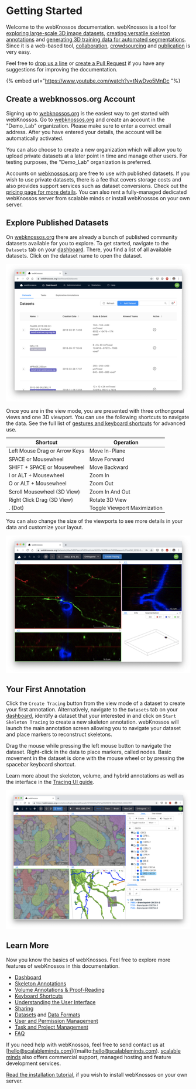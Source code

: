# Getting Started

Welcome to the webKnossos documentation.
webKnossos is a tool for [exploring large-scale 3D image datasets](./tracing_ui.md), [creating versatile skeleton annotations](./skeleton_annotation.md) and [generating 3D training data for automated segmentations](./volume_annotation.md).
Since it is a web-based tool, [collaboration](./sharing.md), [crowdsourcing](./tasks.md) and [publication](https://webknossos.org) is very easy.

Feel free to [drop us a line](mailto:hello@scalableminds.com) or [create a Pull Request](https://github.com/scalableminds/webknossos/pulls) if you have any suggestions for improving the documentation.

{% embed url="https://www.youtube.com/watch?v=tNwDvo5MnDc "%}

## Create a webknossos.org Account
Signing up to [webknossos.org](https://webknossos.org) is the easiest way to get started with webKnossos.
Go to [webknossos.org](https://webknossos.org) and create an account in the "Demo_Lab" organization.
Please make sure to enter a correct email address.
After you have entered your details, the account will be automatically activated.

You can also choose to create a new organization which will allow you to upload private datasets at a later point in time and manage other users.
For testing purposes, the "Demo_Lab" organization is preferred.

Accounts on [webknossos.org](https://webknossos.org) are free to use with published datasets.
If you wish to use private datasets, there is a fee that covers storage costs and also provides support services such as dataset conversions.
Check out the [pricing page for more details](https://webknossos.org/pricing).
You can also rent a fully-managed dedicated webKnossos server from scalable minds or install webKnossos on your own server.


## Explore Published Datasets
On [webknossos.org](https://webknossos.org) there are already a bunch of published community datasets available for you to explore.
To get started, navigate to the `Datasets` tab on your [dashboard](./dashboard.md).
There, you find a list of all available datasets.
Click on the dataset name to open the dataset.

![The list of available datasets](./images/getting_started-datasets.png)

Once you are in the view mode, you are presented with three orthongonal views and one 3D viewport.
You can use the following shortcuts to navigate the data.
See the full list of [gestures and keyboard shortcuts](./keyboard_shortcuts.md) for advanced use.

| Shortcut                      | Operation                       |
| ----------------------------- | ------------------------------- |
| Left Mouse Drag or Arrow Keys | Move In-Plane                   |
| SPACE or Mousewheel           | Move Forward                    |
| SHIFT + SPACE or Mousewheel   | Move Backward                   |
| I or ALT + Mousewheel         | Zoom In                         |
| O or ALT + Mousewheel         | Zoom Out                        |
| Scroll Mousewheel (3D View)   | Zoom In And Out                 |
| Right Click Drag (3D View)    | Rotate 3D View                  |
| . (Dot)                       | Toggle Viewport Maximization    |

You can also change the size of the viewports to see more details in your data and customize your layout.

![Explore datasets with customized viewport layouts](./images/getting_started-viewports.png)


## Your First Annotation
Click the `Create Tracing` button from the view mode of a dataset to create your first annotation.
Alternatively, navigate to the `Datasets` tab on your [dashboard](./dashboard.md), identify a dataset that your interested in and click on `Start Skeleton Tracing` to create a new skeleton annotation.
webKnossos will launch the main annotation screen allowing you to navigate your dataset and place markers to reconstruct skeletons.

Drag the mouse while pressing the left mouse button to navigate the dataset.
Right-click in the data to place markers, called nodes.
Basic movement in the dataset is done with the mouse wheel or by pressing the spacebar keyboard shortcut.

Learn more about the skeleton, volume, and hybrid annotations as well as the interface in the [Tracing UI guide](./tracing_ui.md).

![Editing skeleton and volume annotations in the Tracing UI](./images/tracing_ui.png)


## Learn More
Now you know the basics of webKnossos.
Feel free to explore more features of webKnossos in this documentation.

* [Dashboard](./dashboard.md)
* [Skeleton Annotations](./skeleton_annotation.md)
* [Volume Annotations & Proof-Reading](./volume_annotation.md)
* [Keyboard Shortcuts](./keyboard_shortcuts.md)
* [Understanding the User Interface](./tracing_ui.md)
* [Sharing](./sharing.md)
* [Datasets](./datasets.md) and [Data Formats](./data_formats.md)
* [User and Permission Management](./users.md)
* [Task and Project Management](./tasks.md)
* [FAQ](./faq.md)

If you need help with webKnossos, feel free to send contact us at [hello@scalableminds.com]((mailto:hello@scalableminds.com).
[scalable minds](https://scalableminds.com) also offers commercial support, managed hosting and feature development services.

[Read the installation tutorial](./installation.md), if you wish to install webKnossos on your own server.
